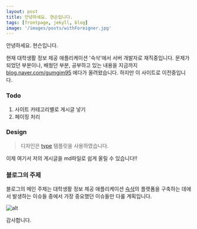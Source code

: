 ```yaml
---
layout: post
title: 안녕하세요. 현슨입니다.
tags: [frontpage, jekyll, blog]
image: '/images/posts/withForeigner.jpg'
---
```


안녕하세요. 현슨입니다.



현재 대학생활 정보 제공 애플리케이션 '슥삭'에서 서버 개발자로 재직중입니다. 문제가 되었던 부분이나, 배웠던 부분, 공부하고 있는 내용을 지금까지 [blog.naver.com/gumgim95](<https://blog.naver.com/gumgim95>) 에다가 올려왔습니다. 하지만 이 사이트로 이전중입니다.



### Todo

1. 사이트 카테고리별로 게시글 넣기
2. 페이징 처리



### Design

> 디자인은 [type](<https://github.com/aspirethemes/type>) 템플릿을 사용하였습니다.

이제 여기서 저의 게시글을 md파일로 쉽게 올릴 수 있습니다!!



### 블로그의 주제

블로그의 메인 주제는 대학생활 정보 제공 애플리케이션 [슥삭](<https://www.ssgsag.kr>)의 플랫폼을 구축하는 데에서 발생하는 이슈들 중에서 가장 중요했던 이슈들만 다룰 계획입니다.

![alt](http://admin.ssgsag.kr/images/intro1.jpg)

감사합니다.